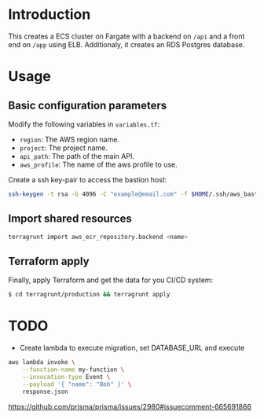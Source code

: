 # Introduction

This creates a ECS cluster on Fargate with a backend on `/api` and a
front end on `/app` using ELB. Additionaly, it creates an RDS Postgres
database.

# Usage

## Basic configuration parameters

Modify the following variables in `variables.tf`:

* `region`: The AWS region name.
* `project`: The project name.
* `api_path`: The path of the main API.
* `aws_profile`: The name of the aws profile to use.

Create a ssh key-pair to access the bastion host:

```bash
ssh-keygen -t rsa -b 4096 -C "example@email.com" -f $HOME/.ssh/aws_bastion
```

## Import shared resources

```bash
terragrunt import aws_ecr_repository.backend <name>
```

## Terraform apply

Finally, apply Terraform and get the data for you CI/CD system:

```bash
$ cd terragrunt/production && terragrunt apply
```

# TODO

* Create lambda to execute migration, set DATABASE_URL and execute

```bash
aws lambda invoke \
    --function-name my-function \
    --invocation-type Event \
    --payload '{ "name": "Bob" }' \
    response.json
```

https://github.com/prisma/prisma/issues/2980#issuecomment-665691866

